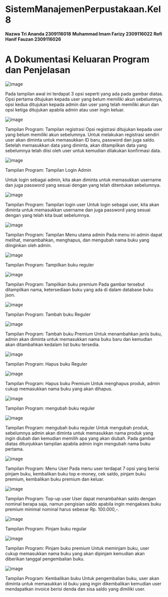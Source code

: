 # SistemManajemenPerpustakaan.Kel 8

**Nazwa Tri Ananda 	2309116018**
**Muhammad Imam Farizy	2309116022**
**Rofi Hanif Fauzan	2309116026**

# A Dokumentasi Keluaran Program dan Penjelasan

![image](https://github.com/nazwatriananda/SistemManajemenPerpustakaan.Kel8/assets/144808370/da615b91-20ab-46f9-bf9c-8a5117ca912f)

Pada tampilan awal ini terdapat 3 opsi seperti yang ada pada gambar diatas. Opsi pertama ditujukan kepada user yang belum memiliki akun sebelumnya, opsi kedua ditujukan kepada admin dan user yang telah memiliki akun dan opsi ketiga ditujukan apabila admin atau user ingin keluar.

![image](https://github.com/nazwatriananda/SistemManajemenPerpustakaan.Kel8/assets/144808370/db9006ae-05eb-446e-adf4-90dbf0b0a77b)

Tampilan Program: Tampilan registrasi
Opsi registrasi ditujukan kepada user yang belum memiliki akun sebelumnya. Untuk melakukan registrasi sendiri user akan diminta untuk memasukkan ID baru, password dan juga saldo. Setelah memasukkan data yang diminta, akan ditampilkan data yang sebelumnya telah diisi oleh user untuk kemudian dilakukan konfirmasi data.

![image](https://github.com/nazwatriananda/SistemManajemenPerpustakaan.Kel8/assets/144808370/086122b5-4dce-48b8-9098-0712b0e394d5)

Tampilan Program: Tampilan Login Admin

Untuk login sebagai admin, kita akan diminta untuk memasukkan username dan juga password yang sesuai dengan yang telah ditentukan sebelumnya. 

![image](https://github.com/nazwatriananda/SistemManajemenPerpustakaan.Kel8/assets/144808370/de903de5-d20f-43e2-9537-b3a308657b6f)

Tampilan Program: Tampilan login user
Untuk login sebagai user, kita akan diminta untuk memasukkan username dan juga password yang sesuai dengan yang telah kita buat sebelumnya.

![image](https://github.com/nazwatriananda/SistemManajemenPerpustakaan.Kel8/assets/144808370/f8d7022b-881f-4cd2-a3c7-ee5868fd718a)

Tampilan Program: Tampilan Menu utama admin
Pada menu ini admin dapat melihat, menambahkan, menghapus, dan mengubah nama buku yang diinginkan oleh admin.

![image](https://github.com/nazwatriananda/SistemManajemenPerpustakaan.Kel8/assets/144808370/52c48a6d-d01e-473b-8f75-b4c5bc5d29c3)

Tampilan Program: Tampilkan buku reguler

![image](https://github.com/nazwatriananda/SistemManajemenPerpustakaan.Kel8/assets/144808370/d93001d2-9892-4fc4-ab1e-1172345bf56c)

Tampilan Program: Tampilkan buku premium
Pada gambar tersebut ditampilkan nama, ketersediaan buku yang ada di dalam database buku json.

![image](https://github.com/nazwatriananda/SistemManajemenPerpustakaan.Kel8/assets/144808370/b7a80d08-42c7-4037-affb-cb7715ec6ae0)

Tampilan Program: Tambah buku Reguler

![image](https://github.com/nazwatriananda/SistemManajemenPerpustakaan.Kel8/assets/144808370/9ca35f02-1575-4ac6-9552-47d98347fc0b)

Tampilan Program: Tambah buku Premium
Untuk menambahkan jenis buku, admin akan diminta untuk memasukkan nama buku baru dan kemudian akan ditambahkan kedalam list buku tersedia.

![image](https://github.com/nazwatriananda/SistemManajemenPerpustakaan.Kel8/assets/144808370/dbb6cd50-31a2-43b4-a8fa-9761b412f4eb)

Tampilan Program: Hapus buku Reguler

![image](https://github.com/nazwatriananda/SistemManajemenPerpustakaan.Kel8/assets/144808370/72132d7e-2e8d-4158-ae41-88dfe04c8b91)

Tampilan Program: Hapus buku Premium
Untuk menghapus produk, admin cukup memasukkan nama buku yang akan dihapus.

![image](https://github.com/nazwatriananda/SistemManajemenPerpustakaan.Kel8/assets/144808370/13ba54cd-3a3f-4cc6-97f4-45a0fd86a227)

Tampilan Program: mengubah buku reguler

![image](https://github.com/nazwatriananda/SistemManajemenPerpustakaan.Kel8/assets/144808370/3eca70de-c9f5-415b-85dd-7bcec56d4657)

Tampilan Program: mengubah buku reguler
Untuk mengubah produk, sebelumnya admin akan diminta untuk memasukkan nama produk yang ingin diubah dan kemudian memilih apa yang akan diubah. Pada gambar diatas ditunjukkan tampilan apabila admin ingin mengubah nama buku pertama.

![image](https://github.com/nazwatriananda/SistemManajemenPerpustakaan.Kel8/assets/144808370/278f7fee-7cae-45e4-8242-ceb5b8b298da)

Tampilan Program: Menu User
Pada menu user terdapat 7 opsi yang berisi pinjam buku, kembalikan buku top e-money, cek saldo, pinjam buku premium, kembalikan buku premium dan keluar.

![image](https://github.com/nazwatriananda/SistemManajemenPerpustakaan.Kel8/assets/144808370/f889d21f-7b7e-4061-b323-aafb909d5800)

Tampilan Program: Top-up user
User dapat menambahkan saldo dengan nominal berapa saja, namun pengisian saldo apabila ingin mengakses buku premium minimal nominal harus sebesar Rp. 100.000,-. 

![image](https://github.com/nazwatriananda/SistemManajemenPerpustakaan.Kel8/assets/144808370/bcc5346b-ca33-437f-9eda-89a64d39d342)

Tampilan Program: Pinjam buku regular

![image](https://github.com/nazwatriananda/SistemManajemenPerpustakaan.Kel8/assets/144808370/ed861fd4-9cf1-40dd-ba12-a550f2c102c7)

Tampilan Program: Pinjam buku premium
Untuk meminjam buku, user cukup memasukkan nama buku yang akan dipinjam kemudian akan diberikan tanggal pengembalian buku.

![image](https://github.com/nazwatriananda/SistemManajemenPerpustakaan.Kel8/assets/144808370/a4bc7726-ceb2-4fd8-9303-866797099da6)

Tampilan Program: Kembalikan buku
Untuk pengembalian buku, user akan diminta untuk memasukkan id buku yang ingin dikembalikan kemudian user mendapatkan invoice berisi denda dan sisa saldo yang dimiliki user.
